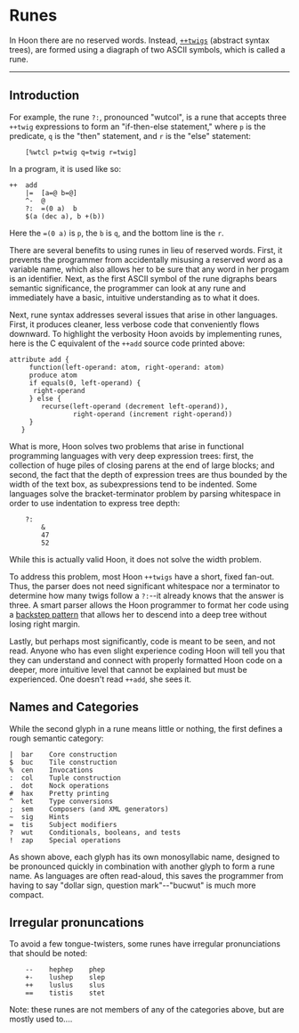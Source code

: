 <div class="short">

Runes
=====

In Hoon there are no reserved words. Instead, [`++twigs`]() (abstract
syntax trees), are formed using a diagraph of two ASCII symbols, which
is called a rune.

</div>

------------------------------------------------------------------------

<list></list>

Introduction
------------

For example, the rune `?:`, pronounced "wutcol", is a rune that accepts
three `++twig` expressions to form an "if-then-else statement," where
`p` is the predicate, `q` is the "then" statement, and `r` is the "else"
statement:

        [%wtcl p=twig q=twig r=twig] 

In a program, it is used like so:

    ++  add
        |=  [a=@ b=@]
        ^-  @
        ?:  =(0 a)  b
        $(a (dec a), b +(b))          

Here the `=(0 a)` is `p`, the `b` is `q`, and the bottom line is the
`r`.

There are several benefits to using runes in lieu of reserved words.
First, it prevents the programmer from accidentally misusing a reserved
word as a variable name, which also allows her to be sure that any word
in her progam is an identifier. Next, as the first ASCII symbol of the
rune digraphs bears semantic significance, the programmer can look at
any rune and immediately have a basic, intuitive understanding as to
what it does.

Next, rune syntax addresses several issues that arise in other
languages. First, it produces cleaner, less verbose code that
conveniently flows downward. To highlight the verbosity Hoon avoids by
implementing runes, here is the C equivalent of the `++add` source code
printed above:

    attribute add {
         function(left-operand: atom, right-operand: atom)
         produce atom
         if equals(0, left-operand) {
          right-operand
         } else {
            recurse(left-operand (decrement left-operand)), 
                    right-operand (increment right-operand))
         }
       } 

What is more, Hoon solves two problems that arise in functional
programming languages with very deep expression trees: first, the
collection of huge piles of closing parens at the end of large blocks;
and second, the fact that the depth of expression trees are thus bounded
by the width of the text box, as subexpressions tend to be indented.
Some languages solve the bracket-terminator problem by parsing
whitespace in order to use indentation to express tree depth:

        ?:
            &
            47
            52

While this is actually valid Hoon, it does not solve the width problem.

To address this problem, most Hoon `++twigs` have a short, fixed
fan-out. Thus, the parser does not need significant whitespace nor a
terminator to determine how many twigs follow a `?:`--it already knows
that the answer is three. A smart parser allows the Hoon programmer to
format her code using a [backstep pattern]() that allows her to descend
into a deep tree without losing right margin.

Lastly, but perhaps most significantly, code is meant to be seen, and
not read. Anyone who has even slight experience coding Hoon will tell
you that they can understand and connect with properly formatted Hoon
code on a deeper, more intuitive level that cannot be explained but must
be experienced. One doesn't read `++add`, she sees it.

Names and Categories
--------------------

While the second glyph in a rune means little or nothing, the first
defines a rough semantic category:

    |  bar    Core construction
    $  buc    Tile construction
    %  cen    Invocations
    :  col    Tuple construction
    .  dot    Nock operations
    #  hax    Pretty printing
    ^  ket    Type conversions
    ;  sem    Composers (and XML generators)
    ~  sig    Hints
    =  tis    Subject modifiers
    ?  wut    Conditionals, booleans, and tests
    !  zap    Special operations

As shown above, each glyph has its own monosyllabic name, designed to be
pronounced quickly in combination with another glyph to form a rune
name. As languages are often read-aloud, this saves the programmer from
having to say "dollar sign, question mark"--"bucwut" is much more
compact.

Irregular pronuncations
-----------------------

To avoid a few tongue-twisters, some runes have irregular pronunciations
that should be noted:

        --    hephep    phep    
        +-    lushep    slep
        ++    luslus    slus
        ==    tistis    stet

Note: these runes are not members of any of the categories above, but
are mostly used to....
